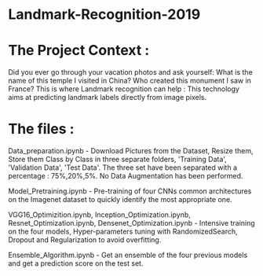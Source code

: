 # Landmark-Recognition-2019

# The Project Context : 

Did you ever go through your vacation photos and ask yourself: What is the name of this temple I visited in China? Who created this monument I saw in France? This is where Landmark recognition can help : This technology aims at predicting landmark labels directly from image pixels.

# The files :

Data_preparation.ipynb - Download Pictures from the Dataset, Resize them, Store them Class by Class in three separate folders, 'Training Data', 'Validation Data', 'Test Data'.
The three set have been separated with a percentage : 75%,20%,5%. No Data Augmentation has been performed.

Model_Pretraining.ipynb - Pre-training of four CNNs common architectures on the Imagenet dataset to quickly identify the most appropriate one.

VGG16_Optimizition.ipynb, Inception_Optimization.ipynb, Resnet_Optimization.ipynb, Densenet_Optimization.ipynb - Intensive training on the four models,
Hyper-parameters tuning with RandomizedSearch, Dropout and Regularization to avoid overfitting.

Ensemble_Algorithm.ipynb - Get an ensemble of the four previous models and get a prediction score on the test set.
